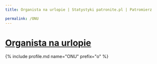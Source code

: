 ```yaml
---
title: Organista na urlopie | Statystyki patronite.pl | Patromierz

permalink: /ONU
---
```


# [Organista na urlopie](https://patronite.pl/ONU)

{% include profile.md name="ONU" prefix="o" %}
